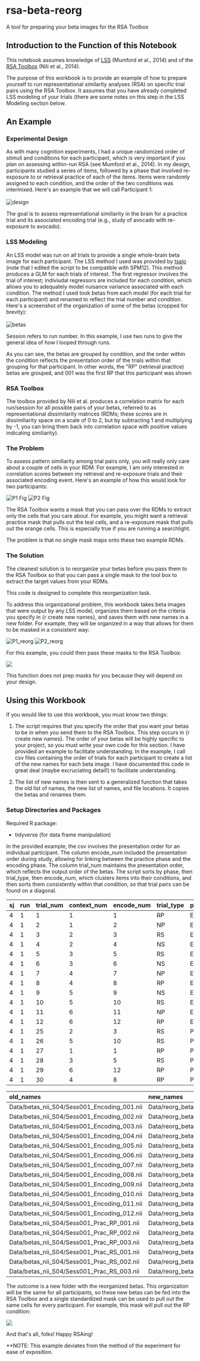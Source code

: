 # rsa-beta-reorg
A tool for preparing your beta images for the RSA Toolbox

Introduction to the Function of this Notebook
---------------------------------------------

This notebook assumes knowledge of [LSS](https://www.researchgate.net/profile/Tyler_Davis7/publication/266027316_The_impact_of_study_design_on_pattern_estimation_for_single-trial_multivariate_pattern_analysis/links/560f387e08ae0fc513eed791.pdf) (Mumford et al., 2014) and of the [RSA Toolbox](http://www.mrc-cbu.cam.ac.uk/methods-and-resources/toolboxes/) (Nili et al., 2014).

The purpose of this workbook is to provide an example of how to prepare yourself to run representational similarity analyses (RSA) on specific trial pairs using the RSA Toolbox. It assumes that you have already completed LSS modeling of your trials (there are some notes on this step in the LSS Modeling section below.

An Example
----------

### Experimental Design

As with many cognition experiments, I had a unique randomized order of stimuli and conditions for each participant, which is very important if you plan on assessing within-run RSA (see Mumford et al., 2014). In my design, participants studied a series of items, followed by a phase that involved re-exposure to or retrieval practice of each of the items. Items were randomly assigned to each condition, and the order of the two conditions was intermixed. Here's an example that we will call Participant 1: <br><br> ![design](figures/design.png)

The goal is to assess representational similiarity in the brain for a practice trial and its associated encoding trial (e.g., study of avocado with re-exposure to avocado).

### LSS Modeling

An LSS model was run on all trials to provide a single whole-brain beta image for each participant. The LSS method I used was provided by [tsalo](https://github.com/tsalo/misc-fmri-code/blob/master/lssGenerateBetasSpm.m) (note that I edited the script to be compatible with SPM12). This method produces a GLM for each trials of interest. The first regressor involves the trial of interest; indiviudal regressors are included for each condition, which allows you to adequately model nuisance variance associated with each condition. The method I used took betas from each model (for each trial for each participant) and renamed to reflect the trial number and condition. Here's a screenshot of the organization of some of the betas (cropped for brevity): <br><br> ![betas](figures/betas.png)

Session refers to run number. In this example, I use two runs to give the general idea of how I looped through runs.

As you can see, the betas are grouped by condition, and the order within the condition reflects the presentation order of the trials within that grouping for that participant. In other words, the "RP" (retrieval practice) betas are grouped, and 001 was the first RP that this participant was shown

### RSA Toolbox

The toolbox provided by Nili et al. produces a correlation matrix for each run/session for all possible pairs of your betas, referred to as representational dissimilarity matrices (RDMs; these scores are in dissimiliarity space on a scale of 0 to 2, but by subtracting 1 and multiplying by -1, you can bring them back into correlation space with positive values indicating similiarity).

### The Problem

To assess pattern similiarity among trial pairs only, you will really only care about a couple of cells in your RDM. For example, I am only interested in correlation scores between my retrieval and re-exposure trials and their associated encoding event. Here's an example of how this would look for two participants:

![P1 Fig](figures/P1.png) ![P2 Fig](figures/P2.png)

The RSA Toolbox wants a mask that you can pass over the RDMs to extract only the cells that you care about. For example, you might want a retrieval practice mask that pulls out the teal cells, and a re-exposure mask that pulls out the orange cells. This is especially true if you are running a searchlight.

The problem is that no single mask maps onto these two example RDMs.

### The Solution

The cleanest solution is to reorganize your betas before you pass them to the RSA Toolbox so that you can pass a single mask to the tool box to extract the target values from your RDMs.

This code is designed to complete this reorganization task.

To address this organizational problem, this workbook takes beta images that were output by any LSS model, organizes them based on the criteria you specify in {r create new names}, and saves them with new names in a new folder. For example, they will be organized in a way that allows for them to be masked in a consistent way:

![P1\_reorg](figures/P1_reorg.png) ![P2\_reorg](figures/P2_reorg.png)

For this example, you could then pass these masks to the RSA Toolbox:

![](figures/masks.png)

This function does not prep masks for you because they will depend on your design.

Using this Workbook
-------------------

If you would like to use this workbook, you must know two things:

1.  The script requires that you specify the order that you want your betas to be in when you send them to the RSA Toolbox. This step occurs in {r create new names}. The order of your betas will be highly specific to your project, so you must write your own code for this section. I have provided an example to facilitate understanding. In the example, I call csv files containing the order of trials for each participant to create a list of the new names for each beta image. I have documented this code in great deal (maybe excruciating detail!) to facilitate understanding.

2.  The list of new names is then sent to a generalized function that takes the old list of names, the new list of names, and file locations. It copies the betas and renames them.

### Setup Directories and Packages

Required R package:

-   tidyverse (for data frame manipulation)

In the provided example, the csv involves the presentation order for an individual participant. The column encode\_num included the presentation order during study, allowing for linking between the practice phase and the encoding phase. The column trial\_num maintains the presentation order, which reflects the output order of the betas. The script sorts by phase, then trial\_type, then encode\_num, which clusters items into their conditions, and then sorts them consistently within that condition, so that trial pairs can be found on a diagonal.

| sj  | run | trial\_num | context\_num | encode\_num | trial\_type | phase  | order\_in\_cond | new\_beta\_name                                |
|:----|:----|:-----------|:-------------|:------------|:------------|:-------|:----------------|:-----------------------------------------------|
| 4   | 1   | 1          | 1            | 1           | RP          | Encode | 1               | Data/reorg\_betas\_S04/Run1\_Encode\_RP\_1.nii |
| 4   | 1   | 2          | 1            | 2           | NP          | Encode | 1               | Data/reorg\_betas\_S04/Run1\_Encode\_NP\_1.nii |
| 4   | 1   | 3          | 2            | 3           | RS          | Encode | 1               | Data/reorg\_betas\_S04/Run1\_Encode\_RS\_1.nii |
| 4   | 1   | 4          | 2            | 4           | NS          | Encode | 1               | Data/reorg\_betas\_S04/Run1\_Encode\_NS\_1.nii |
| 4   | 1   | 5          | 3            | 5           | RS          | Encode | 2               | Data/reorg\_betas\_S04/Run1\_Encode\_RS\_2.nii |
| 4   | 1   | 6          | 3            | 6           | NS          | Encode | 2               | Data/reorg\_betas\_S04/Run1\_Encode\_NS\_2.nii |
| 4   | 1   | 7          | 4            | 7           | NP          | Encode | 2               | Data/reorg\_betas\_S04/Run1\_Encode\_NP\_2.nii |
| 4   | 1   | 8          | 4            | 8           | RP          | Encode | 2               | Data/reorg\_betas\_S04/Run1\_Encode\_RP\_2.nii |
| 4   | 1   | 9          | 5            | 9           | NS          | Encode | 3               | Data/reorg\_betas\_S04/Run1\_Encode\_NS\_3.nii |
| 4   | 1   | 10         | 5            | 10          | RS          | Encode | 3               | Data/reorg\_betas\_S04/Run1\_Encode\_RS\_3.nii |
| 4   | 1   | 11         | 6            | 11          | NP          | Encode | 3               | Data/reorg\_betas\_S04/Run1\_Encode\_NP\_3.nii |
| 4   | 1   | 12         | 6            | 12          | RP          | Encode | 3               | Data/reorg\_betas\_S04/Run1\_Encode\_RP\_3.nii |
| 4   | 1   | 25         | 2            | 3           | RS          | Prac   | 1               | Data/reorg\_betas\_S04/Run1\_Prac\_RS\_1.nii   |
| 4   | 1   | 26         | 5            | 10          | RS          | Prac   | 3               | Data/reorg\_betas\_S04/Run1\_Prac\_RS\_3.nii   |
| 4   | 1   | 27         | 1            | 1           | RP          | Prac   | 1               | Data/reorg\_betas\_S04/Run1\_Prac\_RP\_1.nii   |
| 4   | 1   | 28         | 3            | 5           | RS          | Prac   | 2               | Data/reorg\_betas\_S04/Run1\_Prac\_RS\_2.nii   |
| 4   | 1   | 29         | 6            | 12          | RP          | Prac   | 3               | Data/reorg\_betas\_S04/Run1\_Prac\_RP\_3.nii   |
| 4   | 1   | 30         | 4            | 8           | RP          | Prac   | 2               | Data/reorg\_betas\_S04/Run1\_Prac\_RP\_2.nii   |

| old\_names                                      | new\_names                                     |
|:------------------------------------------------|:-----------------------------------------------|
| Data/betas\_nii\_S04/Sess001\_Encoding\_001.nii | Data/reorg\_betas\_S04/Run1\_Encode\_RP\_1.nii |
| Data/betas\_nii\_S04/Sess001\_Encoding\_002.nii | Data/reorg\_betas\_S04/Run1\_Encode\_NP\_1.nii |
| Data/betas\_nii\_S04/Sess001\_Encoding\_003.nii | Data/reorg\_betas\_S04/Run1\_Encode\_RS\_1.nii |
| Data/betas\_nii\_S04/Sess001\_Encoding\_004.nii | Data/reorg\_betas\_S04/Run1\_Encode\_NS\_1.nii |
| Data/betas\_nii\_S04/Sess001\_Encoding\_005.nii | Data/reorg\_betas\_S04/Run1\_Encode\_RS\_2.nii |
| Data/betas\_nii\_S04/Sess001\_Encoding\_006.nii | Data/reorg\_betas\_S04/Run1\_Encode\_NS\_2.nii |
| Data/betas\_nii\_S04/Sess001\_Encoding\_007.nii | Data/reorg\_betas\_S04/Run1\_Encode\_NP\_2.nii |
| Data/betas\_nii\_S04/Sess001\_Encoding\_008.nii | Data/reorg\_betas\_S04/Run1\_Encode\_RP\_2.nii |
| Data/betas\_nii\_S04/Sess001\_Encoding\_009.nii | Data/reorg\_betas\_S04/Run1\_Encode\_NS\_3.nii |
| Data/betas\_nii\_S04/Sess001\_Encoding\_010.nii | Data/reorg\_betas\_S04/Run1\_Encode\_RS\_3.nii |
| Data/betas\_nii\_S04/Sess001\_Encoding\_011.nii | Data/reorg\_betas\_S04/Run1\_Encode\_NP\_3.nii |
| Data/betas\_nii\_S04/Sess001\_Encoding\_012.nii | Data/reorg\_betas\_S04/Run1\_Encode\_RP\_3.nii |
| Data/betas\_nii\_S04/Sess001\_Prac\_RP\_001.nii | Data/reorg\_betas\_S04/Run1\_Prac\_RS\_1.nii   |
| Data/betas\_nii\_S04/Sess001\_Prac\_RP\_002.nii | Data/reorg\_betas\_S04/Run1\_Prac\_RS\_3.nii   |
| Data/betas\_nii\_S04/Sess001\_Prac\_RP\_003.nii | Data/reorg\_betas\_S04/Run1\_Prac\_RP\_1.nii   |
| Data/betas\_nii\_S04/Sess001\_Prac\_RS\_001.nii | Data/reorg\_betas\_S04/Run1\_Prac\_RS\_2.nii   |
| Data/betas\_nii\_S04/Sess001\_Prac\_RS\_002.nii | Data/reorg\_betas\_S04/Run1\_Prac\_RP\_3.nii   |
| Data/betas\_nii\_S04/Sess001\_Prac\_RS\_003.nii | Data/reorg\_betas\_S04/Run1\_Prac\_RP\_2.nii   |

The outcome is a new folder with the reorganized betas. This organization will be the same for all participants, so these new betas can be fed into the RSA Toolbox and a single standardized mask can be used to pull out the same cells for every participant. For example, this mask will pull out the RP condition:

![](figures/mask_rp.png)

And that's all, folks! Happy RSAing!

\*\*NOTE: This example deviates from the method of the experiment for ease of exposition.
